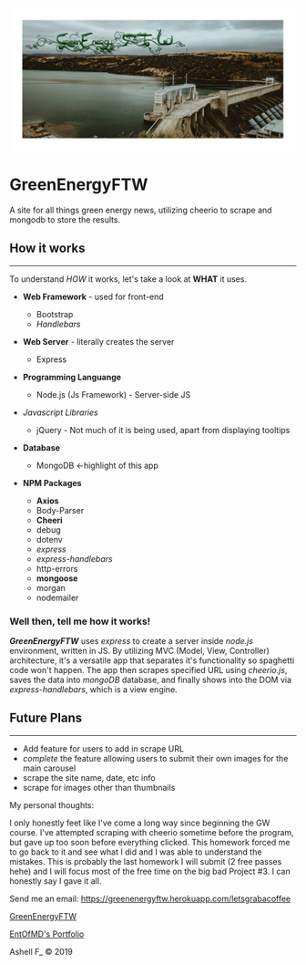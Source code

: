 ![Dam with Words in sky GreenEnergyFTW](https://raw.githubusercontent.com/EntOfMD/GreenEnergyFTW/master/public/img/GreenEnergyFTW_Social_Github.png 'GreenEnergyFTW')

# GreenEnergyFTW

A site for all things green energy news, utilizing cheerio to scrape and mongodb to store the results.

## How it works

---

To understand _HOW_ it works, let's take a look at **WHAT** it uses.

-   **Web Framework** - used for front-end

    -   Bootstrap
    -   _Handlebars_

-   **Web Server** - literally creates the server

    -   Express

-   **Programming Languange**
    -   Node.js (Js Framework) - Server-side JS
-   _Javascript Libraries_

    -   jQuery - Not much of it is being used, apart from displaying tooltips

-   **Database**

    -   MongoDB <-highlight of this app

-   **NPM Packages**
    -   **Axios**
    -   Body-Parser
    -   **Cheeri**
    -   debug
    -   dotenv
    -   _express_
    -   _express-handlebars_
    -   http-errors
    -   **mongoose**
    -   morgan
    -   nodemailer

### Well then, tell me how it works!

**_GreenEnergyFTW_** uses _express_ to create a server inside _node.js_ environment, written in JS. By utilizing MVC (Model, View, Controller) architecture, it's a versatile app that separates it's functionality so spaghetti code won't happen. The app then scrapes specified URL using _cheerio.js_, saves the data into _mongoDB_ database, and finally shows into the DOM via _express-handlebars_, which is a view engine.

## Future Plans

---

-   Add feature for users to add in scrape URL
-   _complete_ the feature allowing users to submit their own images for the main carousel
-   scrape the site name, date, etc info
-   scrape for images other than thumbnails

My personal thoughts:

I only honestly feet like I've come a long way since beginning the GW course. I've attempted scraping with cheerio sometime before the program, but gave up too soon before everything clicked. This homework forced me to go back to it and see what I did and I was able to understand the mistakes. This is probably the last homework I will submit (2 free passes hehe) and I will focus most of the free time on the big bad Project #3. I can honestly say I gave it all.

Send me an email: https://greenenergyftw.herokuapp.com/letsgrabacoffee

[GreenEnergyFTW](https://github.com/EntOfMD/GreenEnergyFTW)

[EntOfMD's Portfolio](https://entofmd.github.io/Bootstrap-Portfolio/portfolio.html)

Ashell F\_ &copy; 2019
